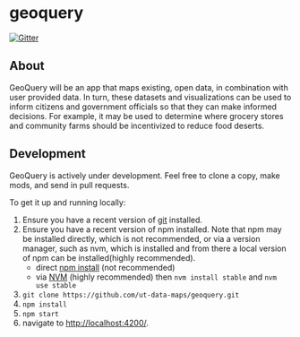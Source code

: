 # geoquery

[![Gitter](https://badges.gitter.im/Join%20Chat.svg)](https://gitter.im/ut-data-maps/geoquery?utm_source=badge&utm_medium=badge&utm_campaign=pr-badge&utm_content=badge)

## About

GeoQuery will be an app that maps existing, open data, in combination with user provided data. In turn, these datasets and visualizations can be used to inform citizens and government officials so that they can make informed decisions.  For example, it may be used to determine where grocery stores and community farms should be incentivized to reduce food deserts.

## Development

GeoQuery is actively under development.  Feel free to clone a copy, make mods, and send in pull requests.

To get it up and running locally:
 1. Ensure you have a recent version of [git](http://git-scm.com/book/en/v2/Getting-Started-Installing-Git) installed.
 2. Ensure you have a recent version of npm installed.  Note that npm may be installed directly, which is not recommended, or via a version manager, such as nvm, which is installed and from there a local version of npm can be installed(highly recommended).
    - direct [npm install](https://nodejs.org/download/) (not recommended)
    - via [NVM](https://github.com/creationix/nvm) (highly recommended) then `nvm install stable` and `nvm use stable`
 3. `git clone https://github.com/ut-data-maps/geoquery.git`
 4. `npm install`
 5. `npm start`
 6. navigate to [http://localhost:4200/](http://localhost:4200/).